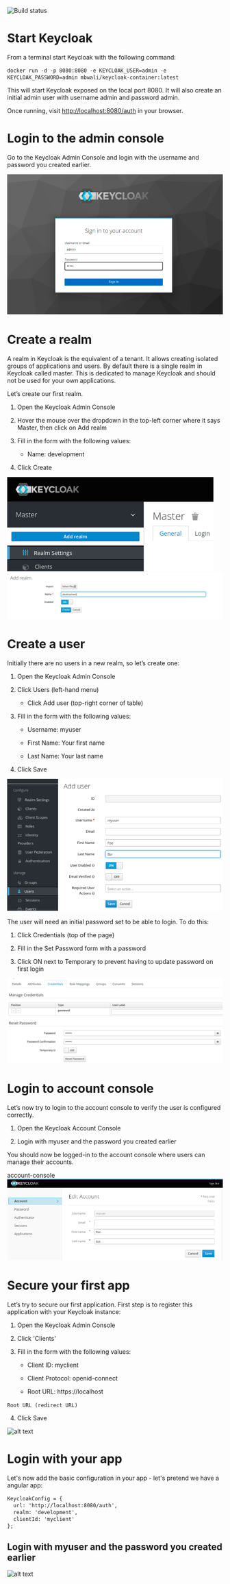 ![Build status](https://github.com/mb-wali/keycloak-container/actions/workflows/dockerhub.yml/badge.svg)

# Start Keycloak
From a terminal start Keycloak with the following command:

```docker
docker run -d -p 8080:8080 -e KEYCLOAK_USER=admin -e KEYCLOAK_PASSWORD=admin mbwali/keycloak-container:latest
```

This will start Keycloak exposed on the local port 8080. It will also create an initial admin user with username admin and password admin.

Once running, visit [http://localhost:8080/auth]() in your browser.

# Login to the admin console
Go to the Keycloak Admin Console and login with the username and password you created earlier.

![alt text](./images/login-admin.png)

# Create a realm
A realm in Keycloak is the equivalent of a tenant. It allows creating isolated groups of applications and users. By default there is a single realm in Keycloak called master. This is dedicated to manage Keycloak and should not be used for your own applications.

Let’s create our first realm.

1. Open the Keycloak Admin Console

2. Hover the mouse over the dropdown in the top-left corner where it says Master, then click on Add realm

3. Fill in the form with the following values:

    * Name: development

4. Click Create

![alt text](./images/add-realm.png)
![alt text](./images/realm.png)

# Create a user
Initially there are no users in a new realm, so let’s create one:

1. Open the Keycloak Admin Console

2. Click Users (left-hand menu)

    * Click Add user (top-right corner of table)

3. Fill in the form with the following values:

    * Username: myuser

    * First Name: Your first name

    * Last Name: Your last name

4. Click Save

![alt text](./images/add-user.png)

The user will need an initial password set to be able to login. To do this:

1. Click Credentials (top of the page)

2. Fill in the Set Password form with a password

3. Click ON next to Temporary to prevent having to update password on first login

![alt text](./images/set-password.png)


# Login to account console
Let’s now try to login to the account console to verify the user is configured correctly.

1. Open the Keycloak Account Console

2. Login with myuser and the password you created earlier

You should now be logged-in to the account console where users can manage their accounts.

account-console
![alt text](./images/account-console.png)


# Secure your first app
Let’s try to secure our first application. First step is to register this application with your Keycloak instance:

1. Open the Keycloak Admin Console

2. Click 'Clients'

3. Fill in the form with the following values:

    - Client ID: myclient

    - Client Protocol: openid-connect

    - Root URL: https://localhost

```Root URL (redirect URL)```

4. Click Save

![alt text](./images/add-client.png)


# Login with your app
Let's now add the basic configuration in your app - let's pretend we have a angular app:

```
KeycloakConfig = {
  url: 'http://localhost:8080/auth',
  realm: 'development',
  clientId: 'myclient'
};
```

## Login with myuser and the password you created earlier

![alt text](./images/login.png)
